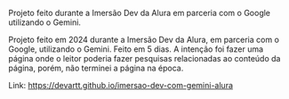 Projeto feito durante a Imersão Dev da Alura em parceria com o Google utilizando o Gemini.

Projeto feito em 2024 durante a Imersão Dev da Alura, em parceria com o Google, utilizando o Gemini. Feito em 5 dias.
A intenção foi fazer uma página onde o leitor poderia fazer pesquisas relacionadas ao conteúdo da página, porém, não terminei a página na época.

Link: https://devartt.github.io/imersao-dev-com-gemini-alura
